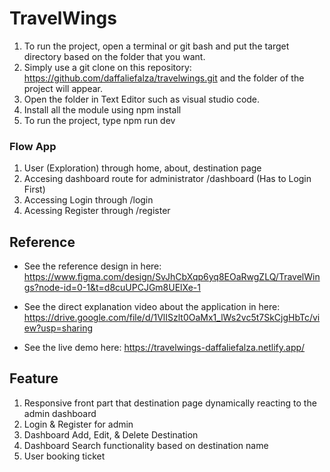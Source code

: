 # TravelWings

1. To run the project, open a terminal or git bash and put the target directory based on the folder that you want.
2. Simply use a git clone on this repository: https://github.com/daffaliefalza/travelwings.git and the folder of the project will appear.
3. Open the folder in Text Editor such as visual studio code.
4. Install all the module using npm install
5. To run the project, type npm run dev

### Flow App

1. User (Exploration) through home, about, destination page
2. Accesing dashboard route for administrator /dashboard (Has to Login First)
3. Accessing Login through /login
4. Acessing Register through /register

## Reference

- See the reference design in here:
  https://www.figma.com/design/SvJhCbXqp6yq8EOaRwgZLQ/TravelWings?node-id=0-1&t=d8cuUPCJGm8UElXe-1
- See the direct explanation video about the application in here: https://drive.google.com/file/d/1VlISzlt0OaMx1_lWs2vc5t7SkCjgHbTc/view?usp=sharing

- See the live demo here:
  https://travelwings-daffaliefalza.netlify.app/

## Feature

1. Responsive front part that destination page dynamically reacting to the admin dashboard
2. Login & Register for admin
3. Dashboard Add, Edit, & Delete Destination
4. Dashboard Search functionality based on destination name
5. User booking ticket

